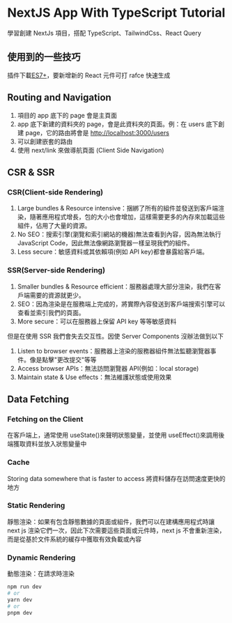 # NextJS App With TypeScript Tutorial

學習創建 NextJs 項目，搭配 TypeScript、TailwindCss、React Query

## 使用到的一些技巧

插件下載[ES7+](https://marketplace.visualstudio.com/items?itemName=dsznajder.es7-react-js-snippets)，要新增新的 React 元件可打 rafce 快速生成

## Routing and Navigation

1. 項目的 app 底下的 page 會是主頁面
2. app 底下新建的資料夾的 page，會是此資料夾的頁面。例：在 users 底下創建 page，它的路由將會是 [http://localhost:3000/users](http://localhost:3000/users)
3. 可以創建嵌套的路由
4. 使用 next/link 來做導航頁面 (Client Side Navigation)

## CSR & SSR

### CSR(Client-side Rendering)

1. Large bundles & Resource intensive：捆綁了所有的組件並發送到客戶端渲染，隨著應用程式增長，包的大小也會增加，這樣需要更多的內存來加載這些組件，佔用了大量的資源。
2. No SEO：搜索引擎(瀏覽和索引網站的機器)無法查看到內容，因為無法執行 JavaScript Code，因此無法像網路瀏覽器一樣呈現我們的組件。
3. Less secure：敏感資料或其依賴項(例如 API key)都會暴露給客戶端。

### SSR(Server-side Rendering)

1. Smaller bundles & Resource efficient：服務器處理大部分渲染，我們在客戶端需要的資源就更少。
2. SEO：因為渲染是在服務端上完成的，將實際內容發送到客戶端搜索引擎可以查看並索引我們的頁面。
3. More secure：可以在服務器上保留 API key 等等敏感資料

但是在使用 SSR 我們會失去交互性。因使 Server Components 沒辦法做到以下

1. Listen to browser events：服務器上渲染的服務器組件無法監聽瀏覽器事件。像是點擊"更改提交"等等
2. Access browser APIs：無法訪問瀏覽器 API(例如：local storage)
3. Maintain state & Use effects：無法維護狀態或使用效果

## Data Fetching

### Fetching on the Client

在客戶端上，通常使用 useState()來聲明狀態變量，並使用 useEffect()來調用後端獲取資料並放入狀態變量中

### Cache

Storing data somewhere that is faster to access
將資料儲存在訪問速度更快的地方

### Static Rendering

靜態渲染：如果有包含靜態數據的頁面或組件，我們可以在建構應用程式時讓 next js 渲染它們一次，因此下次需要這些頁面或元件時，next js 不會重新渲染，而是從基於文件系統的緩存中獲取有效負載或內容

### Dynamic Rendering

動態渲染：在請求時渲染

```bash
npm run dev
# or
yarn dev
# or
pnpm dev
```
